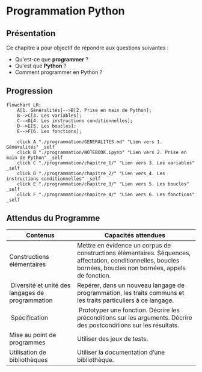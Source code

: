 # Programmation Python

## Présentation

Ce chapitre a pour objectif de répondre aux questions suivantes : 

- Qu'est-ce que __programmer__ ?
- Qu'est que __Python__ ?
- Comment programmer en Python ?

## Progression

```mermaid
flowchart LR;
    A[1. Généralités]-->B[2. Prise en main de Python];
    B-->C[3. Les variables];
    C-->D[4. Les instructions conditionnelles];
    D-->E[5. Les boucles];
    E-->F[6. Les fonctions];
    
    click A "./programmation/GENERALITES.md" "Lien vers 1. Généralités" _self
    click B "./programmation/NOTEBOOK.ipynb" "Lien vers 2. Prise en main de Python" _self
    click C "./programmation/chapitre_1/" "Lien vers 3. Les variables" _self
    click D "./programmation/chapitre_2/" "Lien vers 4. Les instructions conditionnelles" _self
    click E "./programmation/chapitre_3/" "Lien vers 5. Les boucles" _self
    click F "./programmation/chapitre_4/" "Lien vers 6. Les fonctions" _self
```

## Attendus du Programme

| Contenus                                                     | Capacités attendues                                          |
| ------------------------------------------------------------ | ------------------------------------------------------------ |
| Constructions élémentaires | Mettre en évidence un corpus de constructions élémentaires. Séquences, affectation, conditionnelles, boucles bornées, boucles non bornées, appels de fonction. |
| Diversité et unité des langages de programmation | Repérer, dans un nouveau langage de programmation, les traits communs et les traits particuliers à ce langage. |
| Spécification | Prototyper une fonction. Décrire les préconditions sur les arguments. Décrire des postconditions sur les résultats.|
| Mise au point de programmes | Utiliser des jeux de tests. |
| Utilisation de bibliothèques | Utiliser la documentation d’une bibliothèque. |
